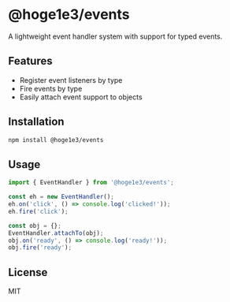 # @hoge1e3/events

A lightweight event handler system with support for typed events.

## Features
- Register event listeners by type
- Fire events by type
- Easily attach event support to objects

## Installation
```bash
npm install @hoge1e3/events
```

## Usage
```js
import { EventHandler } from '@hoge1e3/events';

const eh = new EventHandler();
eh.on('click', () => console.log('clicked!'));
eh.fire('click');

const obj = {};
EventHandler.attachTo(obj);
obj.on('ready', () => console.log('ready!'));
obj.fire('ready');
```

## License
MIT